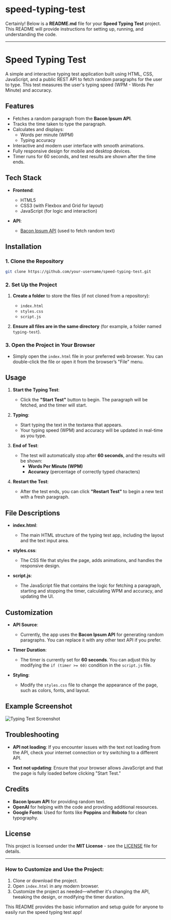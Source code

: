 # speed-typing-test
Certainly! Below is a **README.md** file for your **Speed Typing Test** project. This README will provide instructions for setting up, running, and understanding the code.

---

# Speed Typing Test

A simple and interactive typing test application built using HTML, CSS, JavaScript, and a public REST API to fetch random paragraphs for the user to type. This test measures the user's typing speed (WPM - Words Per Minute) and accuracy.

## Features

- Fetches a random paragraph from the **Bacon Ipsum API**.
- Tracks the time taken to type the paragraph.
- Calculates and displays:
  - Words per minute (WPM)
  - Typing accuracy
- Interactive and modern user interface with smooth animations.
- Fully responsive design for mobile and desktop devices.
- Timer runs for 60 seconds, and test results are shown after the time ends.

## Tech Stack

- **Frontend**:
  - HTML5
  - CSS3 (with Flexbox and Grid for layout)
  - JavaScript (for logic and interaction)
  
- **API**:
  - [Bacon Ipsum API](https://baconipsum.com/api/) (used to fetch random text)

## Installation

### 1. Clone the Repository

```bash
git clone https://github.com/your-username/speed-typing-test.git
```

### 2. Set Up the Project

1. **Create a folder** to store the files (if not cloned from a repository):
   - `index.html`
   - `styles.css`
   - `script.js`

2. **Ensure all files are in the same directory** (for example, a folder named `typing-test`).

### 3. Open the Project in Your Browser

- Simply open the `index.html` file in your preferred web browser. You can double-click the file or open it from the browser’s "File" menu.

## Usage

1. **Start the Typing Test**: 
   - Click the **"Start Test"** button to begin. The paragraph will be fetched, and the timer will start.

2. **Typing**:
   - Start typing the text in the textarea that appears.
   - Your typing speed (WPM) and accuracy will be updated in real-time as you type.

3. **End of Test**:
   - The test will automatically stop after **60 seconds**, and the results will be shown:
     - **Words Per Minute (WPM)**
     - **Accuracy** (percentage of correctly typed characters)

4. **Restart the Test**:
   - After the test ends, you can click **"Restart Test"** to begin a new test with a fresh paragraph.

## File Descriptions

- **index.html**:
  - The main HTML structure of the typing test app, including the layout and the text input area.
  
- **styles.css**:
  - The CSS file that styles the page, adds animations, and handles the responsive design.
  
- **script.js**:
  - The JavaScript file that contains the logic for fetching a paragraph, starting and stopping the timer, calculating WPM and accuracy, and updating the UI.

## Customization

- **API Source**: 
  - Currently, the app uses the **Bacon Ipsum API** for generating random paragraphs. You can replace it with any other text API if you prefer.
  
- **Timer Duration**: 
  - The timer is currently set for **60 seconds**. You can adjust this by modifying the `if (timer >= 60)` condition in the `script.js` file.
  
- **Styling**: 
  - Modify the `styles.css` file to change the appearance of the page, such as colors, fonts, and layout.

## Example Screenshot

![Typing Test Screenshot](assets/typing-test-screenshot.png)

## Troubleshooting

- **API not loading**: If you encounter issues with the text not loading from the API, check your internet connection or try switching to a different API.
  
- **Text not updating**: Ensure that your browser allows JavaScript and that the page is fully loaded before clicking "Start Test."

## Credits

- **Bacon Ipsum API** for providing random text.
- **OpenAI** for helping with the code and providing additional resources.
- **Google Fonts**: Used for fonts like **Poppins** and **Roboto** for clean typography.

## License

This project is licensed under the **MIT License** - see the [LICENSE](LICENSE) file for details.

---

### How to Customize and Use the Project:
1. Clone or download the project.
2. Open `index.html` in any modern browser.
3. Customize the project as needed—whether it's changing the API, tweaking the design, or modifying the timer duration.

This README provides the basic information and setup guide for anyone to easily run the speed typing test app!
